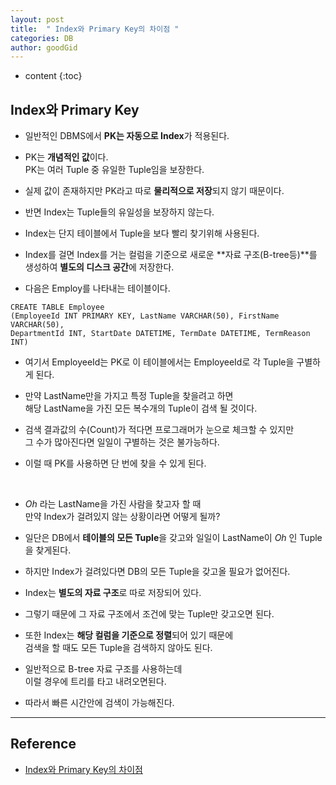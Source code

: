 ```yaml
---
layout: post
title:  " Index와 Primary Key의 차이점 "
categories: DB
author: goodGid
---
```

* content
{:toc}

## Index와 Primary Key

* 일반적인 DBMS에서 **PK는 자동으로 Index**가 적용된다.

* PK는 **개념적인 값**이다. <br> PK는 여러 Tuple 중 유일한 Tuple임을 보장한다.

* 실제 값이 존재하지만 PK라고 따로 **물리적으로 저장**되지 않기 때문이다.

* 반면 Index는 Tuple들의 유일성을 보장하지 않는다.









* Index는 단지 테이블에서 Tuple을 보다 빨리 찾기위해 사용된다.

* Index를 걸면 Index를 거는 컬럼을 기준으로 새로운 **자료 구조(B-tree등)**를 생성하여 **별도의 디스크 공간**에 저장한다.

* 다음은 Employ를 나타내는 테이블이다.

```
CREATE TABLE Employee
(EmployeeId INT PRIMARY KEY, LastName VARCHAR(50), FirstName VARCHAR(50),
DepartmentId INT, StartDate DATETIME, TermDate DATETIME, TermReason INT)
```

* 여기서 EmployeeId는 PK로 이 테이블에서는 EmployeeId로 각 Tuple을 구별하게 된다.

* 만약 LastName만을 가지고 특정 Tuple을 찾을려고 하면 <br> 해당 LastName을 가진 모든 복수개의 Tuple이 검색 될 것이다.

* 검색 결과값의 수(Count)가 적다면 프로그래머가 눈으로 체크할 수 있지만 <br> 그 수가 많아진다면 일일이 구별하는 것은 불가능하다.

* 이럴 때 PK를 사용하면 단 번에 찾을 수 있게 된다.

<br>

* *Oh* 라는 LastName을 가진 사람을 찾고자 할 때 <br> 만약 Index가 걸려있지 않는 상황이라면 어떻게 될까?

* 일단은 DB에서 **테이블의 모든 Tuple**을 갖고와 일일이 LastName이 *Oh* 인 Tuple을 찾게된다.

* 하지만 Index가 걸려있다면 DB의 모든 Tuple을 갖고올 필요가 없어진다.

* Index는 **별도의 자료 구조**로 따로 저장되어 있다.

* 그렇기 때문에 그 자료 구조에서 조건에 맞는 Tuple만 갖고오면 된다.

* 또한 Index는 **해당 컬럼을 기준으로 정렬**되어 있기 때문에 <br> 검색을 할 때도 모든 Tuple을 검색하지 않아도 된다.

* 일반적으로 B-tree 자료 구조를 사용하는데 <br> 이럴 경우에 트리를 타고 내려오면된다.

* 따라서 빠른 시간안에 검색이 가능해진다.


---

## Reference

* [Index와 Primary Key의 차이점](http://plaboratory.org/archives/809)